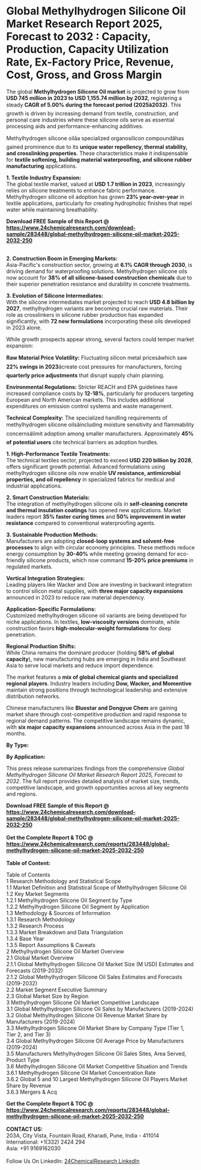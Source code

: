 <h1>Global Methylhydrogen Silicone Oil Market Research Report 2025, Forecast to 2032 : Capacity, Production, Capacity Utilization Rate, Ex-Factory Price, Revenue, Cost, Gross, and Gross Margin</h1><p>The global <strong>Methylhydrogen Silicone Oil market</strong> is projected to grow from <strong>USD 745 million in 2023 to USD 1,155.74 million by 2032</strong>, registering a steady <strong>CAGR of 5.00% during the forecast period (2025â2032)</strong>. This growth is driven by increasing demand from textile, construction, and personal care industries where these silicone oils serve as essential processing aids and performance-enhancing additives.</p><p>Methylhydrogen silicone oilâa specialized organosilicon compoundâhas gained prominence due to its <strong>unique water repellency, thermal stability, and crosslinking properties</strong>. These characteristics make it indispensable for <strong>textile softening, building material waterproofing, and silicone rubber manufacturing</strong> applications.</p><p><strong>1. Textile Industry Expansion:</strong><br>
The global textile market, valued at <strong>USD 1.7 trillion in 2023</strong>, increasingly relies on silicone treatments to enhance fabric performance. Methylhydrogen silicone oil adoption has grown <strong>23% year-over-year</strong> in textile applications, particularly for creating hydrophobic finishes that repel water while maintaining breathability.</p><div><b>Download FREE Sample of this Report @ 
            <a href="https://www.24chemicalresearch.com/download-sample/283448/global-methylhydrogen-silicone-oil-market-2025-2032-250">
            https://www.24chemicalresearch.com/download-sample/283448/global-methylhydrogen-silicone-oil-market-2025-2032-250</a></b></div><br><p><strong>2. Construction Boom in Emerging Markets:</strong><br>
Asia-Pacific's construction sector, growing at <strong>6.1% CAGR through 2030</strong>, is driving demand for waterproofing solutions. Methylhydrogen silicone oils now account for <strong>38% of all silicone-based construction chemicals</strong> due to their superior penetration resistance and durability in concrete treatments.</p><p><strong>3. Evolution of Silicone Intermediates:</strong><br>
With the silicone intermediates market projected to reach <strong>USD 4.8 billion by 2027</strong>, methylhydrogen variants are becoming crucial raw materials. Their role as crosslinkers in silicone rubber production has expanded significantly, with <strong>72 new formulations</strong> incorporating these oils developed in 2023 alone.</p><p>While growth prospects appear strong, several factors could temper market expansion:</p><p><strong>Raw Material Price Volatility:</strong> Fluctuating silicon metal pricesâwhich saw <strong>22% swings in 2023</strong>âcreate cost pressures for manufacturers, forcing <strong>quarterly price adjustments</strong> that disrupt supply chain planning.</p><p><strong>Environmental Regulations:</strong> Stricter REACH and EPA guidelines have increased compliance costs by <strong>12-18%</strong>, particularly for producers targeting European and North American markets. This includes additional expenditures on emission control systems and waste management.</p><p><strong>Technical Complexity:</strong> The specialized handling requirements of methylhydrogen silicone oilsâincluding moisture sensitivity and flammability concernsâlimit adoption among smaller manufacturers. Approximately <strong>45% of potential users</strong> cite technical barriers as adoption hurdles.</p><p><strong>1. High-Performance Textile Treatments:</strong><br>
The technical textiles sector, projected to exceed <strong>USD 220 billion by 2028</strong>, offers significant growth potential. Advanced formulations using methylhydrogen silicone oils now enable <strong>UV resistance, antimicrobial properties, and oil repellency</strong> in specialized fabrics for medical and industrial applications.</p><p><strong>2. Smart Construction Materials:</strong><br>
The integration of methylhydrogen silicone oils in <strong>self-cleaning concrete and thermal insulation coatings</strong> has opened new applications. Market leaders report <strong>35% faster curing times</strong> and <strong>50% improvement in water resistance</strong> compared to conventional waterproofing agents.</p><p><strong>3. Sustainable Production Methods:</strong><br>
Manufacturers are adopting <strong>closed-loop systems and solvent-free processes</strong> to align with circular economy principles. These methods reduce energy consumption by <strong>30-40%</strong> while meeting growing demand for eco-friendly silicone products, which now command <strong>15-20% price premiums</strong> in regulated markets.</p><p><strong>Vertical Integration Strategies:</strong><br>
    Leading players like Wacker and Dow are investing in backward integration to control silicon metal supplies, with <strong>three major capacity expansions</strong> announced in 2023 to reduce raw material dependency.</p><p><strong>Application-Specific Formulations:</strong><br>
    Customized methylhydrogen silicone oil variants are being developed for niche applications. In textiles, <strong>low-viscosity versions</strong> dominate, while construction favors <strong>high-molecular-weight formulations</strong> for deep penetration.</p><p><strong>Regional Production Shifts:</strong><br>
    While China remains the dominant producer (holding <strong>58% of global capacity</strong>), new manufacturing hubs are emerging in India and Southeast Asia to serve local markets and reduce import dependence.</p><p>The market features a <strong>mix of global chemical giants and specialized regional players</strong>. Industry leaders including <strong>Dow, Wacker, and Momentive</strong> maintain strong positions through technological leadership and extensive distribution networks.</p><p>Chinese manufacturers like <strong>Bluestar and Dongyue Chem</strong> are gaining market share through cost-competitive production and rapid response to regional demand patterns. The competitive landscape remains dynamic, with <strong>six major capacity expansions</strong> announced across Asia in the past 18 months.</p><p><strong>By Type:</strong></p><p><strong>By Application:</strong></p><p>This press release summarizes findings from the comprehensive <em>Global Methylhydrogen Silicone Oil Market Research Report 2025, Forecast to 2032</em>. The full report provides detailed analysis of market size, trends, competitive landscape, and growth opportunities across all key segments and regions.</p><div><b>Download FREE Sample of this Report @ 
            <a href="https://www.24chemicalresearch.com/download-sample/283448/global-methylhydrogen-silicone-oil-market-2025-2032-250">
            https://www.24chemicalresearch.com/download-sample/283448/global-methylhydrogen-silicone-oil-market-2025-2032-250</a></b></div><br><div><b>Get the Complete Report & TOC @ 
            <a href="https://www.24chemicalresearch.com/reports/283448/global-methylhydrogen-silicone-oil-market-2025-2032-250">
            https://www.24chemicalresearch.com/reports/283448/global-methylhydrogen-silicone-oil-market-2025-2032-250</a></b></div><br>
            <b>Table of Content:</b><p>Table of Contents<br />
1 Research Methodology and Statistical Scope<br />
1.1 Market Definition and Statistical Scope of Methylhydrogen Silicone Oil<br />
1.2 Key Market Segments<br />
1.2.1 Methylhydrogen Silicone Oil Segment by Type<br />
1.2.2 Methylhydrogen Silicone Oil Segment by Application<br />
1.3 Methodology & Sources of Information<br />
1.3.1 Research Methodology<br />
1.3.2 Research Process<br />
1.3.3 Market Breakdown and Data Triangulation<br />
1.3.4 Base Year<br />
1.3.5 Report Assumptions & Caveats<br />
2 Methylhydrogen Silicone Oil Market Overview<br />
2.1 Global Market Overview<br />
2.1.1 Global Methylhydrogen Silicone Oil Market Size (M USD) Estimates and Forecasts (2019-2032)<br />
2.1.2 Global Methylhydrogen Silicone Oil Sales Estimates and Forecasts (2019-2032)<br />
2.2 Market Segment Executive Summary<br />
2.3 Global Market Size by Region<br />
3 Methylhydrogen Silicone Oil Market Competitive Landscape<br />
3.1 Global Methylhydrogen Silicone Oil Sales by Manufacturers (2019-2024)<br />
3.2 Global Methylhydrogen Silicone Oil Revenue Market Share by Manufacturers (2019-2024)<br />
3.3 Methylhydrogen Silicone Oil Market Share by Company Type (Tier 1, Tier 2, and Tier 3)<br />
3.4 Global Methylhydrogen Silicone Oil Average Price by Manufacturers (2019-2024)<br />
3.5 Manufacturers Methylhydrogen Silicone Oil Sales Sites, Area Served, Product Type<br />
3.6 Methylhydrogen Silicone Oil Market Competitive Situation and Trends<br />
3.6.1 Methylhydrogen Silicone Oil Market Concentration Rate<br />
3.6.2 Global 5 and 10 Largest Methylhydrogen Silicone Oil Players Market Share by Revenue<br />
3.6.3 Mergers & Acq</p><div><b>Get the Complete Report & TOC @ 
            <a href="https://www.24chemicalresearch.com/reports/283448/global-methylhydrogen-silicone-oil-market-2025-2032-250">
            https://www.24chemicalresearch.com/reports/283448/global-methylhydrogen-silicone-oil-market-2025-2032-250</a></b></div><br><b>CONTACT US:</b><br>
            203A, City Vista, Fountain Road, Kharadi, Pune, India - 411014<br>
            International: +1(332) 2424 294<br>
            Asia: +91 9169162030 <br><br>
            Follow Us On LinkedIn: <a href="https://www.linkedin.com/company/24chemicalresearch/">24ChemicalResearch LinkedIn</a>
